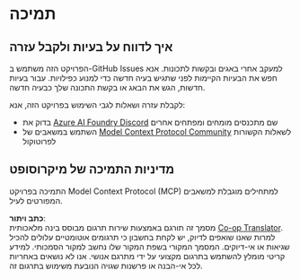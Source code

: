<!--
CO_OP_TRANSLATOR_METADATA:
{
  "original_hash": "b3cffaf217113101e21eba532be806ea",
  "translation_date": "2025-07-13T15:22:54+00:00",
  "source_file": "SUPPORT.md",
  "language_code": "he"
}
-->
# תמיכה

## איך לדווח על בעיות ולקבל עזרה  

הפרויקט הזה משתמש ב-GitHub Issues למעקב אחרי באגים ובקשות לתכונות. אנא חפש את הבעיות הקיימות לפני שתגיש בעיה חדשה כדי למנוע כפילויות. עבור בעיות חדשות, הגש את הבאג או בקשת התכונה שלך כבעיה חדשה.

לקבלת עזרה ושאלות לגבי השימוש בפרויקט הזה, אנא:
- בדוק את [Azure AI Foundry Discord](https://discord.com/invite/ByRwuEEgH4) שם מתכנסים מומחים ומפתחים אחרים
- השתמש במשאבים של [Model Context Protocol Community](https://modelcontextprotocol.io/community/) לשאלות הקשורות לפרוטוקול

## מדיניות התמיכה של מיקרוסופט  

התמיכה בפרויקט Model Context Protocol (MCP) למתחילים מוגבלת למשאבים המפורטים לעיל.

**כתב ויתור**:  
מסמך זה תורגם באמצעות שירות תרגום מבוסס בינה מלאכותית [Co-op Translator](https://github.com/Azure/co-op-translator). למרות שאנו שואפים לדיוק, יש לקחת בחשבון כי תרגומים אוטומטיים עלולים להכיל שגיאות או אי-דיוקים. המסמך המקורי בשפת המקור שלו נחשב למקור הסמכותי. למידע קריטי מומלץ להשתמש בתרגום מקצועי על ידי מתרגם אנושי. אנו לא נושאים באחריות לכל אי-הבנה או פרשנות שגויה הנובעת משימוש בתרגום זה.